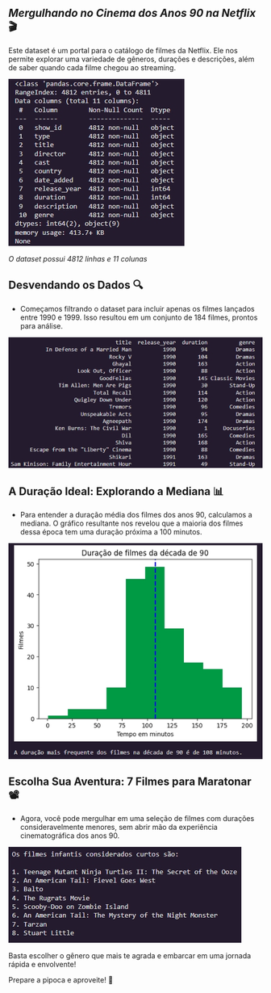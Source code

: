 ## *Mergulhando no Cinema dos Anos 90 na Netflix* 🎬


Este dataset é um portal para o catálogo de filmes da Netflix. Ele nos permite explorar uma variedade de gêneros, durações e descrições, além de saber quando cada filme chegou ao streaming.


![alt text](filtro.jpeg)

_O dataset possui 4812 linhas e 11 colunas_



## **Desvendando os Dados 🔍** 


* Começamos filtrando o dataset para incluir apenas os filmes lançados entre 1990 e 1999. Isso resultou em um conjunto de 184 filmes, prontos para análise.


![alt text](filmes_filtrados.jpeg)



## **A Duração Ideal: Explorando a Mediana 📊**


* Para entender a duração média dos filmes dos anos 90, calculamos a mediana. O gráfico resultante nos revelou que a maioria dos filmes dessa época tem uma duração próxima a 100 minutos.


![alt text](grafico.jpeg)



## **Escolha Sua Aventura: 7 Filmes para Maratonar 📽**


* Agora, você pode mergulhar em uma seleção de filmes com durações consideravelmente menores, sem abrir mão da experiência cinematográfica dos anos 90.


![alt text](lista.jpeg)

Basta escolher o gênero que mais te agrada e embarcar em uma jornada rápida e envolvente!

Prepare a pipoca e aproveite! 🍿
